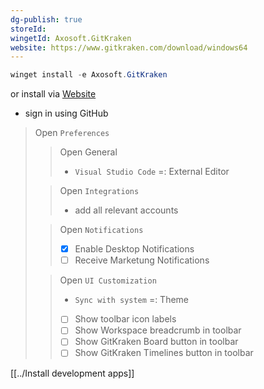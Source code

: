 ```yaml
---
dg-publish: true
storeId: 
wingetId: Axosoft.GitKraken
website: https://www.gitkraken.com/download/windows64
---
```



```powershell
winget install -e Axosoft.GitKraken
```
or install via [Website](https://www.gitkraken.com/download/windows64)

- sign in using GitHub
> Open `Preferences`
>> Open General
>> - `Visual Studio Code` =: External Editor
>
>> Open `Integrations`
>> - add all relevant accounts
>
>> Open `Notifications`
>> - [x] Enable Desktop Notifications
>> - [ ] Receive Marketung Notifications
>
>> Open `UI Customization`
>> - `Sync with system` =: Theme
>> - [ ] Show toolbar icon labels
>> - [ ] Show Workspace breadcrumb in toolbar
>> - [ ] Show GitKraken Board button in toolbar
>> - [ ] Show GitKraken Timelines button in toolbar



[[../Install development apps]]